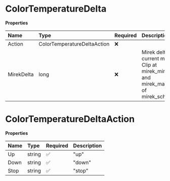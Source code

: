 # ColorTemperatureDelta

**Properties**

| Name       | Type                        | Required | Description                                                                            |
| :--------- | :-------------------------- | :------- | :------------------------------------------------------------------------------------- |
| Action     | ColorTemperatureDeltaAction | ❌       |                                                                                        |
| MirekDelta | long                        | ❌       | Mirek delta to current mirek. Clip at mirek_minimum and mirek_maximum of mirek_schema. |

# ColorTemperatureDeltaAction

**Properties**

| Name | Type   | Required | Description |
| :--- | :----- | :------- | :---------- |
| Up   | string | ✅       | "up"        |
| Down | string | ✅       | "down"      |
| Stop | string | ✅       | "stop"      |

<!-- This file was generated by liblab | https://liblab.com/ -->
